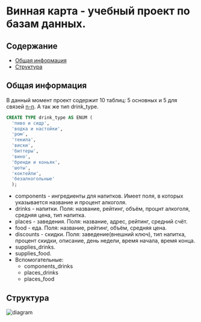 # Винная карта - учебный проект по базам данных.
## Содержание
* [Общая информация](#общая-информация)
* [Структура](#Структура)

## Общая информация
В данный момент проект содержит 10 таблиц: 5 основных и 5 для связей [n-n](https://en.wikipedia.org/wiki/Many-to-many_(data_model)).
А так же тип drink_type.
```sql
CREATE TYPE drink_type AS ENUM (
  'пиво и сидр',
  'водка и настойки',
  'ром',
  'текила',
  'виски',
  'биттеры',
  'вино',
  'бренди и коньяк',
  'шоты',
  'коктейли',
  'безалкогольные'
  );
```
* components - ингредиенты для напитков. Имеет поля, в которых указывается название и процент алкоголя.
* drinks - напитки. Поля: название, рейтинг, объём, процнт алкоголя, средняя цена, тип напитка.
* places - заведения. Поля: название, адрес, рейтинг, средний счёт.
* food - еда. Поля: название, рейтинг, объём, средняя цена.
* discounts - скидки. Поля: заведение(внешний ключ), тип напитка, процент скидки, описание, день недели, время начала, время конца.
* supplies_drinks.
* supplies_food.
* Вспомогательные:
    * components_drinks
    * places_drinks
    * places_food


## Структура
![diagram](http://gitlab.icc.spbstu.ru/grafa/wine_card/raw/master/structure.png)